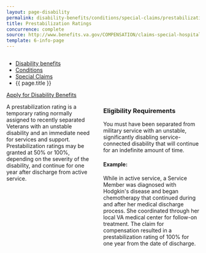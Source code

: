 ```yaml
---
layout: page-disability
permalink: disability-benefits/conditions/special-claims/prestabilization/index.html
title: Prestabilization Ratings
concurrence: complete
source: http://www.benefits.va.gov/COMPENSATION/claims-special-hospital_treatment.asp
template: 6-info-page
---
```


<div class="splash" markdown="0">
<div class="row" markdown="0">
<div class="small-12 columns" markdown="0">

<ul class="breadcrumbs" role="menubar" aria-label="Primary">
<li class="parent"><a href="{{ site.url }}/disability-benefits/">Disability benefits</a></li>
<li class="parent"><a href="{{ site.url }}/disability-benefits/conditions/">Conditions</a></li>
<li class="parent"><a href="{{ site.url }}/disability-benefits/conditions/special-claims/">Special Claims</a></li>
<li class="active">{{ page.title }}</li>
</ul>

</div>
</div>
</div>

<div class="main" role="main" markdown="0">

<div class="action-bar">
  <div class="row">
    <div class="small-12 columns">
      <a class="button small start" href="{{ site.url}}/disability-benefits/get/">Apply for Disability Benefits</a>
    </div>
  </div>  
</div>

<div class="section one" markdown="0">
<div class="primary" markdown="0">
<div class="row" markdown="0">
<div class="small-12 columns">

<div markdown="1">

A prestabilization rating is a temporary rating normally assigned to recently separated Veterans with an unstable disability and an immediate need for services and support. Prestabilization ratings may be granted at 50% or 100%, depending on the severity of the disability, and continue for one year after discharge from active service.

</div>

<div class="call-out" markdown="1">

### Eligibility Requirements

You must have been separated from military service with an unstable, significantly disabling service-connected disability that will continue for an indefinite amount of time.


#### Example:

While in active service, a Service Member was diagnosed with Hodgkin's disease and began chemotherapy that continued during and after her medical discharge process. She coordinated through her local VA medical center for follow-on treatment. The claim for compensation resulted in a prestabilization rating of 100% for one year from the date of discharge.

</div>

</div>


</div>
</div>
</div>
</div>

</div>
